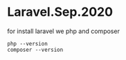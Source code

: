 # Laravel.Sep.2020

for install laravel we php and composer
```
php --version
composer --version
```